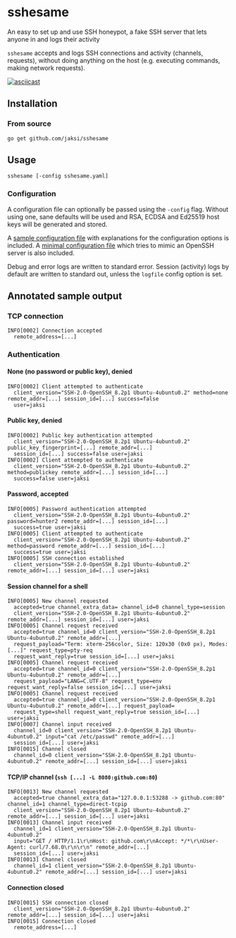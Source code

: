 # sshesame

An easy to set up and use SSH honeypot, a fake SSH server that lets anyone in and logs their activity

`sshesame` accepts and logs SSH connections and activity (channels, requests), without doing anything on the host (e.g. executing commands, making network requests).

[![asciicast](https://asciinema.org/a/MfxQ5ZD4ZcO0xTaSsrElFc9zL.svg)](https://asciinema.org/a/MfxQ5ZD4ZcO0xTaSsrElFc9zL)

## Installation

### From source

```
go get github.com/jaksi/sshesame
```

## Usage

```
sshesame [-config sshesame.yaml]
```

### Configuration

A configuration file can optionally be passed using the `-config` flag.
Without using one, sane defaults will be used and RSA, ECDSA and Ed25519 host keys will be generated and stored.

A [sample configuration file](sshesame.yaml) with explanations for the configuration options is included.
A [minimal configuration file](openssh.yaml) which tries to mimic an OpenSSH server is also included.

Debug and error logs are written to standard error. Session (activity) logs by default are written to standard out, unless the `logfile` config option is set.

## Annotated sample output

### TCP connection

```
INFO[0002] Connection accepted
  remote_address=[...]
```

### Authentication

#### None (no password or public key), denied

```
INFO[0002] Client attempted to authenticate
  client_version="SSH-2.0-OpenSSH_8.2p1 Ubuntu-4ubuntu0.2" method=none remote_addr=[...] session_id=[...] success=false
  user=jaksi
```

#### Public key, denied

```
INFO[0002] Public key authentication attempted
  client_version="SSH-2.0-OpenSSH_8.2p1 Ubuntu-4ubuntu0.2" public_key_fingerprint=[...] remote_addr=[...]
  session_id=[...] success=false user=jaksi
INFO[0002] Client attempted to authenticate
  client_version="SSH-2.0-OpenSSH_8.2p1 Ubuntu-4ubuntu0.2" method=publickey remote_addr=[...] session_id=[...]
  success=false user=jaksi
```

#### Password, accepted

```
INFO[0005] Password authentication attempted
  client_version="SSH-2.0-OpenSSH_8.2p1 Ubuntu-4ubuntu0.2" password=hunter2 remote_addr=[...] session_id=[...]
  success=true user=jaksi
INFO[0005] Client attempted to authenticate
  client_version="SSH-2.0-OpenSSH_8.2p1 Ubuntu-4ubuntu0.2" method=password remote_addr=[...] session_id=[...]
  success=true user=jaksi
INFO[0005] SSH connection established
  client_version="SSH-2.0-OpenSSH_8.2p1 Ubuntu-4ubuntu0.2" remote_addr=[...] session_id=[...] user=jaksi
```

#### Session channel for a shell

```
INFO[0005] New channel requested
  accepted=true channel_extra_data= channel_id=0 channel_type=session
  client_version="SSH-2.0-OpenSSH_8.2p1 Ubuntu-4ubuntu0.2" remote_addr=[...] session_id=[...] user=jaksi
INFO[0005] Channel request received
  accepted=true channel_id=0 client_version="SSH-2.0-OpenSSH_8.2p1 Ubuntu-4ubuntu0.2" remote_addr=[...]
  request_payload="Term: xterm-256color, Size: 120x30 (0x0 px), Modes: [...]" request_type=pty-req
  request_want_reply=true session_id=[...] user=jaksi
INFO[0005] Channel request received
  accepted=true channel_id=0 client_version="SSH-2.0-OpenSSH_8.2p1 Ubuntu-4ubuntu0.2" remote_addr=[...]
  request_payload="LANG=C.UTF-8" request_type=env request_want_reply=false session_id=[...] user=jaksi
INFO[0005] Channel request received
  accepted=true channel_id=0 client_version="SSH-2.0-OpenSSH_8.2p1 Ubuntu-4ubuntu0.2" remote_addr=[...] request_payload=
  request_type=shell request_want_reply=true session_id=[...] user=jaksi
INFO[0007] Channel input received
  channel_id=0 client_version="SSH-2.0-OpenSSH_8.2p1 Ubuntu-4ubuntu0.2" input="cat /etc/passwd" remote_addr=[...]
  session_id=[...] user=jaksi
INFO[0015] Channel closed
  channel_id=0 client_version="SSH-2.0-OpenSSH_8.2p1 Ubuntu-4ubuntu0.2" remote_addr=[...] session_id=[...] user=jaksi
```

#### TCP/IP channel  (`ssh [...] -L 8080:github.com:80`)

```
INFO[0013] New channel requested
  accepted=true channel_extra_data="127.0.0.1:53288 -> github.com:80" channel_id=1 channel_type=direct-tcpip
  client_version="SSH-2.0-OpenSSH_8.2p1 Ubuntu-4ubuntu0.2" remote_addr=[...] session_id=[...] user=jaksi
INFO[0013] Channel input received
  channel_id=1 client_version="SSH-2.0-OpenSSH_8.2p1 Ubuntu-4ubuntu0.2"
  input="GET / HTTP/1.1\r\nHost: github.com\r\nAccept: */*\r\nUser-Agent: curl/7.68.0\r\n\r\n" remote_addr=[...]
  session_id=[...] user=jaksi
INFO[0013] Channel closed
  channel_id=1 client_version="SSH-2.0-OpenSSH_8.2p1 Ubuntu-4ubuntu0.2" remote_addr=[...] session_id=[...] user=jaksi
```

#### Connection closed

```
INFO[0015] SSH connection closed
  client_version="SSH-2.0-OpenSSH_8.2p1 Ubuntu-4ubuntu0.2" remote_addr=[...] session_id=[...] user=jaksi
INFO[0015] Connection closed
  remote_address=[...]
```

